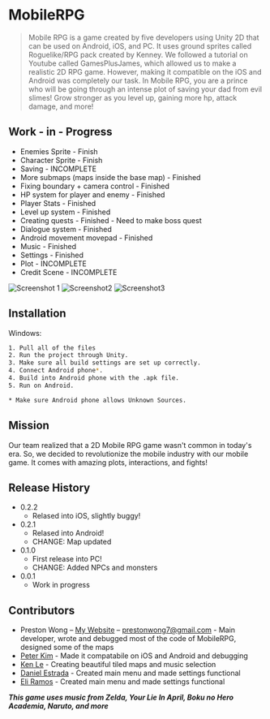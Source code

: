 # MobileRPG
> Mobile RPG is a game created by five developers using Unity 2D that can be used on Android, iOS, and PC. It uses ground sprites called Roguelike/RPG pack created by Kenney. We followed a tutorial on Youtube called GamesPlusJames, which allowed us to make a realistic 2D RPG game. However, making it compatible on the iOS and Android was completely our task. In Mobile RPG, you are a prince who will be going through an intense plot of saving your dad from evil slimes! Grow stronger as you level up, gaining more hp, attack damage, and more! 


## Work - in - Progress
- Enemies Sprite - Finish
- Character Sprite - Finish
- Saving - INCOMPLETE
- More submaps (maps inside the base map) - Finished
- Fixing boundary + camera control - Finished
- HP system for player and enemy - Finished
- Player Stats - Finished
- Level up system - Finished
- Creating quests - Finished - Need to make boss quest
- Dialogue system - Finished
- Android movement movepad - Finished
- Music - Finished
- Settings - Finished
- Plot - INCOMPLETE
- Credit Scene - INCOMPLETE

![Screenshot 1](https://user-images.githubusercontent.com/30359951/40204295-e2ac9894-59dc-11e8-9954-82e8d3864504.png)
![Screenshot2](https://user-images.githubusercontent.com/30359951/40204373-28400daa-59dd-11e8-82e2-aee75cd90aff.png)
![Screenshot3](https://user-images.githubusercontent.com/30359951/40222572-cd4c158a-5a34-11e8-93e2-b317dfbec904.png)

## Installation

Windows:

```sh
1. Pull all of the files
2. Run the project through Unity.
3. Make sure all build settings are set up correctly.
4. Connect Android phone*.
4. Build into Android phone with the .apk file.
5. Run on Android.

* Make sure Android phone allows Unknown Sources.
```

## Mission

Our team realized that a 2D Mobile RPG game wasn't common in today's era. So, we decided to revolutionize the mobile industry with our mobile game. It comes with amazing plots, interactions, and fights!


## Release History
* 0.2.2
    * Relased into iOS, slightly buggy!
* 0.2.1
    * Relased into Android!
    * CHANGE: Map updated
* 0.1.0
    * First release into PC!
    * CHANGE: Added NPCs and monsters
* 0.0.1
    * Work in progress

## Contributors

- Preston Wong – [My Website](https://prestonwong7.github.io) – prestonwong7@gmail.com - Main developer, wrote and debugged most of the code of MobileRPG, designed some of the maps
- [Peter Kim](https://github.com/peterkim0226) - Made it compatabile on iOS and Android and debugging
- [Ken Le](https://github.com/kenle123) - Creating beautiful tiled maps and music selection
- [Daniel Estrada](https://github.com/DanielEstrada1) - Created main menu and made settings functional
- [Eli Ramos](https://github.com/elijahramos) - Created main menu and made settings functional 

***This game uses music from Zelda, Your Lie In April, Boku no Hero Academia, Naruto, and more***


